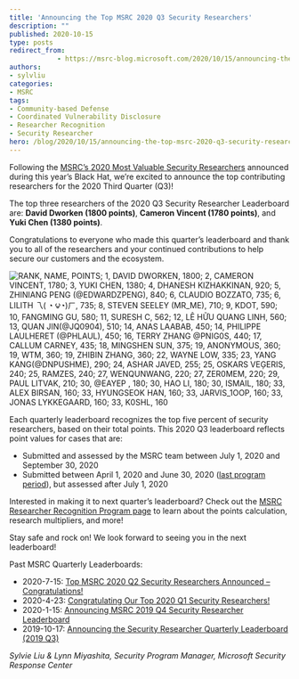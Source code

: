 ```yaml
---
title: 'Announcing the Top MSRC 2020 Q3 Security Researchers'
description: ""
published: 2020-10-15
type: posts
redirect_from:
            - https://msrc-blog.microsoft.com/2020/10/15/announcing-the-top-msrc-2020-q3-security-researchers/
authors:
- sylvliu
categories:
- MSRC
tags:
- Community-based Defense
- Coordinated Vulnerability Disclosure
- Researcher Recognition
- Security Researcher
hero: /blog/2020/10/15/announcing-the-top-msrc-2020-q3-security-researchers/img/wp-content-uploads-2020-10-2020-Q3-Leaderboard-draft-2.png
---
```

Following the [MSRC’s 2020 Most Valuable Security Researchers](https://msrc-blog.microsoft.com/2020/08/05/announcing-2020-msrc-most-valuable-security-researchers/) announced during this year’s Black Hat, we’re excited to announce the top contributing researchers for the 2020 Third Quarter (Q3)!

The top three researchers of the 2020 Q3 Security Researcher Leaderboard are: **David Dworken (1800 points)**, **Cameron Vincent (1780 points)**, and **Yuki Chen (1380 points)**.

Congratulations to everyone who made this quarter’s leaderboard and thank you to all of the researchers and your continued contributions to help secure our customers and the ecosystem.

![RANK, NAME, POINTS; 1, DAVID DWORKEN, 1800; 2, CAMERON VINCENT, 1780; 3, YUKI CHEN, 1380; 4, DHANESH KIZHAKKINAN, 920; 5, ZHINIANG PENG (@EDWARDZPENG), 840; 6, CLAUDIO BOZZATO, 735; 6, LILITH 乁( ◔ ౪◔)ㄏ, 735; 8, STEVEN SEELEY (MR_ME), 710; 9, KDOT, 590; 10, FANGMING GU, 580; 11, SURESH C, 562; 12, LÊ HỮU QUANG LINH, 560; 13, QUAN JIN(@JQ0904), 510; 14, ANAS LAABAB, 450; 14, PHILIPPE LAULHERET (@PHLAUL), 450; 16, TERRY ZHANG @PNIG0S, 440; 17, CALLUM CARNEY, 435; 18, MINGSHEN SUN, 375; 19, ANONYMOUS, 360; 19, WTM, 360; 19, ZHIBIN ZHANG, 360; 22, WAYNE LOW, 335; 23, YANG KANG(@DNPUSHME), 290; 24, ASHAR JAVED, 255; 25, OSKARS VEĢERIS, 240; 25, RAMZES, 240; 27, WENQUNWANG, 220; 27, ZER0MEM, 220; 29, PAUL LITVAK, 210; 30, @EAYEP , 180; 30, HAO LI, 180; 30, ISMAIL, 180; 33, ALEX BIRSAN, 160; 33, HYUNGSEOK HAN, 160; 33, JARVIS_1OOP, 160; 33, JONAS LYKKEGAARD, 160; 33, K0SHL, 160](./img/wp-content-uploads-2020-10-2020-Q3-Leaderboard-draft-2.png)

Each quarterly leaderboard recognizes the top five percent of security researchers, based on their total points. This 2020 Q3 leaderboard reflects point values for cases that are:

- Submitted and assessed by the MSRC team between July 1, 2020 and September 30, 2020
- Submitted between April 1, 2020 and June 30, 2020 ([last program period](https://msrc-blog.microsoft.com/2020/07/15/msrc-q2-2020-leaderboard/)), but assessed after July 1, 2020

Interested in making it to next quarter’s leaderboard? Check out the [MSRC Researcher Recognition Program page](https://www.microsoft.com/msrc/researcher-recognition-program) to learn about the points calculation, research multipliers, and more!

Stay safe and rock on! We look forward to seeing you in the next leaderboard!

Past MSRC Quarterly Leaderboards:

- 2020-7-15: [Top MSRC 2020 Q2 Security Researchers Announced – Congratulations!](https://msrc-blog.microsoft.com/2020/07/15/msrc-q2-2020-leaderboard/)
- 2020-4-23: [Congratulating Our Top 2020 Q1 Security Researchers!](https://msrc-blog.microsoft.com/2020/04/23/msrc-q1-2020-leaderboard/)
- 2020-1-15: [Announcing MSRC 2019 Q4 Security Researcher Leaderboard](https://msrc-blog.microsoft.com/2020/01/15/msrc-q4-2019-leaderboard/)
- 2019-10-17: [Announcing the Security Researcher Quarterly Leaderboard (2019 Q3)](https://msrc-blog.microsoft.com/2019/10/17/msrc-q3-2019-leaderboard/)

_Sylvie Liu & Lynn Miyashita, Security Program Manager, Microsoft Security Response Center_
